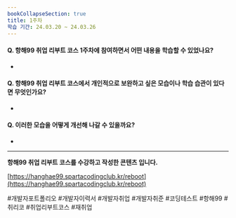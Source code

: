 ```yaml
---
bookCollapseSection: true
title: 1주차
학습 기간: 24.03.20 ~ 24.03.26
---
```

#### Q. 항해99 취업 리부트 코스 1주차에 참여하면서 어떤 내용을 학습할 수 있었나요? 
- 

#### Q. 항해99 취업 리부트 코스에서 개인적으로 보완하고 싶은 모습이나 학습 습관이 있다면 무엇인가요?
- 

#### Q. 이러한 모습을 어떻게 개선해 나갈 수 있을까요?
- 

---
**항해99 취업 리부트 코스를 수강하고 작성한 콘텐츠 입니다.**

[https://hanghae99.spartacodingclub.kr/reboot](https://hanghae99.spartacodingclub.kr/reboot)

#개발자포트폴리오 #개발자이력서 #개발자취업 #개발자취준 #코딩테스트 #항해99 #취리코 #취업리부트코스 #재취업